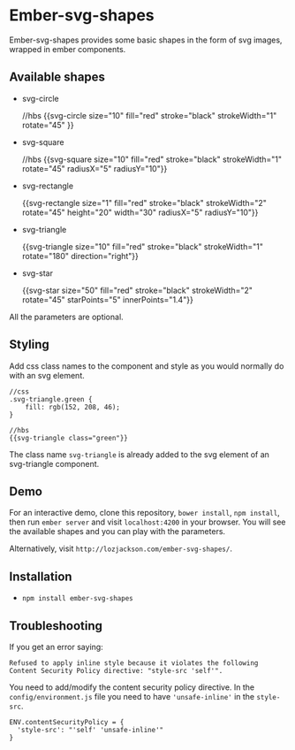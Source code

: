 # Ember-svg-shapes

Ember-svg-shapes provides some basic shapes in the form of svg images, wrapped in ember components.

## Available shapes

* svg-circle

    //hbs
    {{svg-circle
        size="10"
        fill="red"
        stroke="black"
        strokeWidth="1"
        rotate="45" }}

* svg-square

    //hbs
    {{svg-square
        size="10"
        fill="red"
        stroke="black"
        strokeWidth="1"
        rotate="45"
        radiusX="5"
        radiusY="10"}}

* svg-rectangle

    {{svg-rectangle
        size="1"
        fill="red"
        stroke="black"
        strokeWidth="2"
        rotate="45"
        height="20"
        width="30"
        radiusX="5"
        radiusY="10"}}

* svg-triangle

    {{svg-triangle
        size="10"
        fill="red"
        stroke="black"
        strokeWidth="1"
        rotate="180"
        direction="right"}}

* svg-star

    {{svg-star
        size="50"
        fill="red"
        stroke="black"
        strokeWidth="2"
        rotate="45"
        starPoints="5"
        innerPoints="1.4"}}

All the parameters are optional.

## Styling

Add css class names to the component and style as you would normally do with an svg element.

    //css
    .svg-triangle.green {
        fill: rgb(152, 208, 46);
    }

    //hbs
    {{svg-triangle class="green"}}

The class name `svg-triangle` is already added to the svg element of an svg-triangle
component.

## Demo

For an interactive demo, clone this repository, `bower install`, `npm install`, then run `ember server` and visit `localhost:4200` in your browser.  You will see the available shapes and you can play with the parameters.

Alternatively, visit `http://lozjackson.com/ember-svg-shapes/`.



## Installation

* `npm install ember-svg-shapes`

## Troubleshooting

If you get an error saying:

    Refused to apply inline style because it violates the following Content Security Policy directive: "style-src 'self'".

You need to add/modify the content security policy directive.  In the `config/environment.js` file you need to have `'unsafe-inline'` in the `style-src`.

    ENV.contentSecurityPolicy = {
      'style-src': "'self' 'unsafe-inline'"
    }
